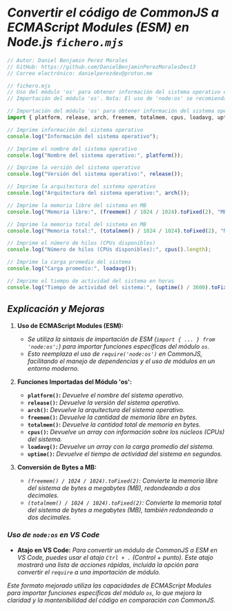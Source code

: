 <!-- Autor: Daniel Benjamin Perez Morales -->
<!-- GitHub: https://github.com/DanielBenjaminPerezMoralesDev13 -->
<!-- Gitlab: https://gitlab.com/DanielBenjaminPerezMoralesDev13 -->
<!-- Correo electrónico: danielperezdev@proton.me -->

# ***Convertir el código de CommonJS a ECMAScript Modules (ESM) en Node.js `fichero.mjs`***

```javascript
// Autor: Daniel Benjamin Perez Morales
// GitHub: https://github.com/DanielBenjaminPerezMoralesDev13
// Correo electrónico: danielperezdev@proton.me 

// fichero.mjs
// Uso del módulo 'os' para obtener información del sistema operativo en Node.js
// Importación del módulo 'os'. Nota: El uso de 'node:os' se recomienda si estás trabajando en un entorno que requiere la especificación del namespace.

// Importación del módulo 'os' para obtener información del sistema operativo
import { platform, release, arch, freemem, totalmem, cpus, loadavg, uptime } from 'node:os';

// Imprime información del sistema operativo
console.log("Información del sistema operativo");

// Imprime el nombre del sistema operativo
console.log("Nombre del sistema operativo:", platform());

// Imprime la versión del sistema operativo
console.log("Versión del sistema operativo:", release());

// Imprime la arquitectura del sistema operativo
console.log("Arquitectura del sistema operativo:", arch());

// Imprime la memoria libre del sistema en MB
console.log("Memoria libre:", (freemem() / 1024 / 1024).toFixed(2), "MB");

// Imprime la memoria total del sistema en MB
console.log("Memoria total:", (totalmem() / 1024 / 1024).toFixed(2), "MB");

// Imprime el número de hilos (CPUs disponibles)
console.log("Número de hilos (CPUs disponibles):", cpus().length);

// Imprime la carga promedio del sistema
console.log("Carga promedio:", loadavg());

// Imprime el tiempo de actividad del sistema en horas
console.log("Tiempo de actividad del sistema:", (uptime() / 3600).toFixed(2), "horas");
```

## ***Explicación y Mejoras***

1. **Uso de ECMAScript Modules (ESM):**
   - *Se utiliza la sintaxis de importación de ESM (`import { ... } from 'node:os';`) para importar funciones específicas del módulo `os`.*
   - *Esto reemplaza el uso de `require('node:os')` en CommonJS, facilitando el manejo de dependencias y el uso de módulos en un entorno moderno.*

2. **Funciones Importadas del Módulo 'os':**
   - **`platform()`:** *Devuelve el nombre del sistema operativo.*
   - **`release()`:** *Devuelve la versión del sistema operativo.*
   - **`arch()`:** *Devuelve la arquitectura del sistema operativo.*
   - **`freemem()`:** *Devuelve la cantidad de memoria libre en bytes.*
   - **`totalmem()`:** *Devuelve la cantidad total de memoria en bytes.*
   - **`cpus()`:** *Devuelve un array con información sobre los núcleos (CPUs) del sistema.*
   - **`loadavg()`:** *Devuelve un array con la carga promedio del sistema.*
   - **`uptime()`:** *Devuelve el tiempo de actividad del sistema en segundos.*

3. **Conversión de Bytes a MB:**
   - *`(freemem() / 1024 / 1024).toFixed(2)`: Convierte la memoria libre del sistema de bytes a megabytes (MB), redondeando a dos decimales.*
   - *`(totalmem() / 1024 / 1024).toFixed(2)`: Convierte la memoria total del sistema de bytes a megabytes (MB), también redondeando a dos decimales.*

### ***Uso de `node:os` en VS Code***

- **Atajo en VS Code:** *Para convertir un módulo de CommonJS a ESM en VS Code, puedes usar el atajo `Ctrl + .` (Control + punto). Este atajo mostrará una lista de acciones rápidas, incluida la opción para convertir el `require` a una importación de módulo.*

*Este formato mejorado utiliza las capacidades de ECMAScript Modules para importar funciones específicas del módulo `os`, lo que mejora la claridad y la mantenibilidad del código en comparación con CommonJS.*
